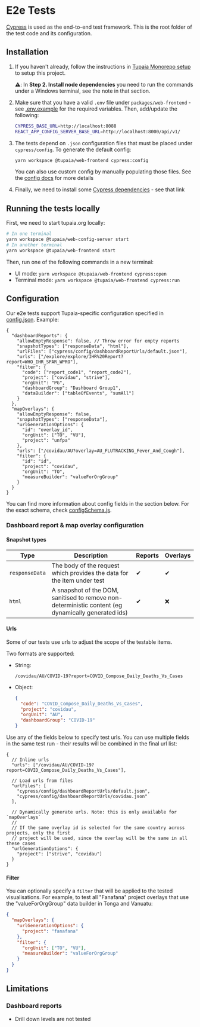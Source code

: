 # E2e Tests

[Cypress](https://www.cypress.io/) is used as the end-to-end test framework. This is the root folder of the test code and its configuration.

## Installation

1. If you haven't already, follow the instructions in [Tupaia Monorepo setup](https://docs.beyondessential.com.au/books/software-development/page/tupaia-monorepo-setup) to setup this project.

   ⚠️: In **Step 2. Install node dependencies** you need to run the commands under a Windows terminal, see the note in that section.

2. Make sure that you have a valid `.env` file under `packages/web-frontend` - see [.env.example](../.env.example) for the required variables. Then, add/update the following:

   ```bash
   CYPRESS_BASE_URL=http://localhost:8088
   REACT_APP_CONFIG_SERVER_BASE_URL=http://localhost:8000/api/v1/
   ```

3. The tests depend on `.json` configuration files that must be placed under `cypress/config`. To generate the default config:

   ```bash
   yarn workspace @tupaia/web-frontend cypress:config
   ```

   You can also use custom config by manually populating those files. See the [config docs](config/README.md) for more details

4. Finally, we need to install some [Cypress dependencies](https://docs.cypress.io/guides/getting-started/installing-cypress#Linux) - see that link

## Running the tests locally

First, we need to start tupaia.org locally:

```bash
# In one terminal
yarn workspace @tupaia/web-config-server start
# In another terminal
yarn workspace @tupaia/web-frontend start
```

Then, run one of the following commands in a new terminal:

- UI mode: `yarn workspace @tupaia/web-frontend cypress:open`
- Terminal mode: `yarn workspace @tupaia/web-frontend cypress:run`

## Configuration

Our e2e tests support Tupaia-specific configuration specified in [config.json](config.json). Example:

```jsonc
{
  "dashboardReports": {
    "allowEmptyResponse": false, // Throw error for empty reports
    "snapshotTypes": ["responseData", "html"],
    "urlFiles": ["cypress/config/dashboardReportUrls/default.json"],
    "urls": ["/explore/explore/IHR%20Report?report=WHO_IHR_SPAR_WPRO"],
    "filter": {
      "code": ["report_code1", "report_code2"],
      "project": ["covidau", "strive"],
      "orgUnit": "PG",
      "dashboardGroup": "Dashboard Group1",
      "dataBuilder": ["tableOfEvents", "sumAll"]
    }
  },
  "mapOverlays": {
    "allowEmptyResponse": false,
    "snapshotTypes": ["responseData"],
    "urlGenerationOptions": {
      "id": "overlay_id",
      "orgUnit": ["TO", "VU"],
      "project": "unfpa"
    },
    "urls": ["/covidau/AU?overlay=AU_FLUTRACKING_Fever_And_Cough"],
    "filter": {
      "id": "id",
      "project": "covidau",
      "orgUnit": "TO",
      "measureBuilder": "valueForOrgGroup"
    }
  }
}
```

You can find more information about config fields in the section below. For the exact schema, check [configSchema.js](scripts/generateConfig/configSchema.js#L22).

### Dashboard report & map overlay configuration

#### Snapshot types

| Type           | Description                                                                                         | Reports | Overlays |
| -------------- | --------------------------------------------------------------------------------------------------- | ------- | -------- |
| `responseData` | The body of the request which provides the data for the item under test                             | ✔       | ✔        |
| `html`         | A snapshot of the DOM, sanitised to remove non-deterministic content (eg dynamically generated ids) | ✔       | ❌       |

#### Urls

Some of our tests use urls to adjust the scope of the testable items.

Two formats are supported:

- String:

  `/covidau/AU/COVID-19?report=COVID_Compose_Daily_Deaths_Vs_Cases`

- Object:

  ```json
  {
    "code": "COVID_Compose_Daily_Deaths_Vs_Cases",
    "project": "covidau",
    "orgUnit": "AU",
    "dashboardGroup": "COVID-19"
  }
  ```

Use any of the fields below to specify test urls. You can use multiple fields in the same test run - their results will be combined in the final url list:

```jsonc
{
  // Inline urls
  "urls": ["/covidau/AU/COVID-19?report=COVID_Compose_Daily_Deaths_Vs_Cases"],

  // Load urls from files
  "urlFiles": [
    "cypress/config/dashboardReportUrls/default.json",
    "cypress/config/dashboardReportUrls/covidau.json"
  ],

  // Dynamically generate urls. Note: this is only available for `mapOverlays`
  //
  // If the same overlay id is selected for the same country across projects, only the first
  // project will be used, since the overlay will be the same in all these cases
  "urlGenerationOptions": {
    "project": ["strive", "covidau"]
  }
}
```

#### Filter

You can optionally specify a `filter` that will be applied to the tested visualisations. For example, to test all "Fanafana" project overlays that use the "valueForOrgGroup" data builder in Tonga and Vanuatu:

```json
{
  "mapOverlays": {
    "urlGenerationOptions": {
      "project": "fanafana"
    },
    "filter": {
      "orgUnit": ["TO", "VU"],
      "measureBuilder": "valueForOrgGroup"
    }
  }
}
```

## Limitations

### Dashboard reports

- Drill down levels are not tested
